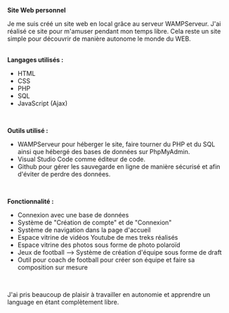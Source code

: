 **Site Web personnel**

Je me suis créé un site web en local grâce au serveur WAMPServeur.
J'ai réalisé ce site pour m'amuser pendant mon temps libre. Cela reste un site simple pour découvrir de manière autonome le monde du WEB. 
<br><br>

**Langages utilisés :**
- HTML
- CSS
- PHP
- SQL
- JavaScript (Ajax)
<br>

**Outils utilisé :**
- WAMPServeur pour héberger le site, faire tourner du PHP et du SQL ainsi que hébergé des bases de données sur PhpMyAdmin.
- Visual Studio Code comme éditeur de code.
- Github pour gérer les sauvegarde en ligne de manière sécurisé et afin d'éviter de perdre des données.
<br>

**Fonctionnalité :** 
- Connexion avec une base de données
- Système de "Création de compte" et de "Connexion"
- Système de navigation dans la page d'accueil
- Espace vitrine de vidéos Youtube de mes treks réalisés
- Espace vitrine des photos sous forme de photo polaroïd
- Jeux de football --> Système de création d'équipe sous forme de draft
- Outil pour coach de football pour créer son équipe et faire sa composition sur mesure
<br>


J'ai pris beaucoup de plaisir à travailler en autonomie et apprendre un language en étant complètement libre.
